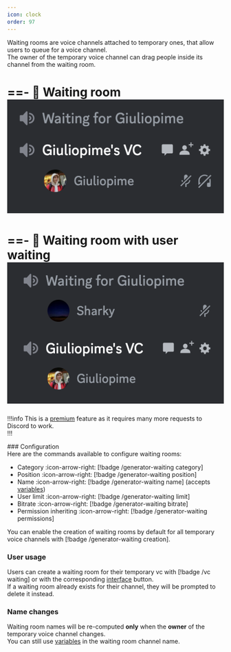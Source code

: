 ```yaml
---
icon: clock
order: 97
---
```

Waiting rooms are voice channels attached to temporary ones, that allow users to queue for a voice channel.  
The owner of the temporary voice channel can drag people inside its channel from the waiting room.  

==- 🦀 Waiting room
![Waiting room example](../static/waiting-vc.png)
===

==- 🦀 Waiting room with user waiting
![Example waiting room with user](../static/waiting-user.png)
===

!!!info
This is a [premium](../premium.md) feature as it requires many more requests to Discord to work.  
!!!

### Configuration  
Here are the commands available to configure waiting rooms:  
- Category :icon-arrow-right: [!badge /generator-waiting category]
- Position :icon-arrow-right: [!badge /generator-waiting position]
- Name :icon-arrow-right: [!badge /generator-waiting name] (accepts [variables](./variables.md))
- User limit :icon-arrow-right: [!badge /generator-waiting limit]
- Bitrate :icon-arrow-right: [!badge /generator-waiting bitrate]
- Permission inheriting :icon-arrow-right: [!badge /generator-waiting permissions]

You can enable the creation of waiting rooms by default for all temporary voice channels with [!badge /generator-waiting creation].  

### User usage
Users can create a waiting room for their temporary vc with [!badge /vc waiting] or with the corresponding [interface](./interfaces.md) button.  
If a waiting room already exists for their channel, they will be prompted to delete it instead.  

### Name changes
Waiting room names will be re-computed **only** when the **owner** of the temporary voice channel changes.  
You can still use [variables](./variables.md) in the waiting room channel name.